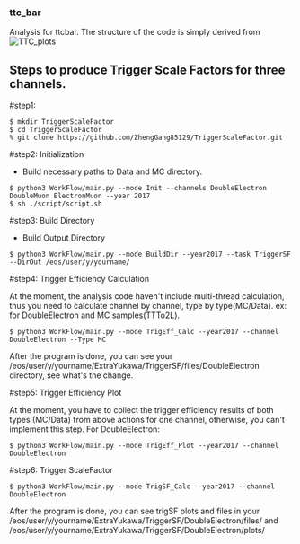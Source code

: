### ttc_bar
Analysis for ttcbar.
The structure of the code is simply derived from ![TTC_plots](https://github.com/menglu21/TTC_plots.git)

## Steps to produce Trigger Scale Factors for three channels.

#step1: 
```
$ mkdir TriggerScaleFactor
$ cd TriggerScaleFactor
% git clone https://github.com/ZhengGang85129/TriggerScaleFactor.git
```

#step2: Initialization

- Build necessary paths to Data and MC directory.
```
$ python3 WorkFlow/main.py --mode Init --channels DoubleElectron DoubleMuon ElectronMuon --year 2017
$ sh ./script/script.sh
```
#step3: Build Directory

- Build Output Directory
```
$ python3 WorkFlow/main.py --mode BuildDir --year2017 --task TriggerSF --DirOut /eos/user/y/yourname/
```
#step4: Trigger Efficiency Calculation

At the moment, the analysis code haven't include multi-thread calculation, thus you need to calculate channel by channel, type by type(MC/Data).
ex: for DoubleElectron and MC samples(TTTo2L).
```
$ python3 WorkFlow/main.py --mode TrigEff_Calc --year2017 --channel DoubleElectron --Type MC
```
After the program is done, you can see your /eos/user/y/yourname/ExtraYukawa/TriggerSF/files/DoubleElectron directory, see what's the change.

#step5: Trigger Efficiency Plot

At the moment, you have to collect the trigger efficiency results of both types (MC/Data) from above actions for one channel, otherwise, you can't implement this step.
For DoubleElectron:

```
$ python3 WorkFlow/main.py --mode TrigEff_Plot --year2017 --channel DoubleElectron
```

#step6: Trigger ScaleFactor 

```
$ python3 WorkFlow/main.py --mode TrigSF_Calc --year2017 --channel DoubleElectron
```

After the program is done, you can see trigSF plots and files in your /eos/user/y/yourname/ExtraYukawa/TriggerSF/DoubleElectron/files/ and /eos/user/y/yourname/ExtraYukawa/TriggerSF/DoubleElectron/plots/
```
